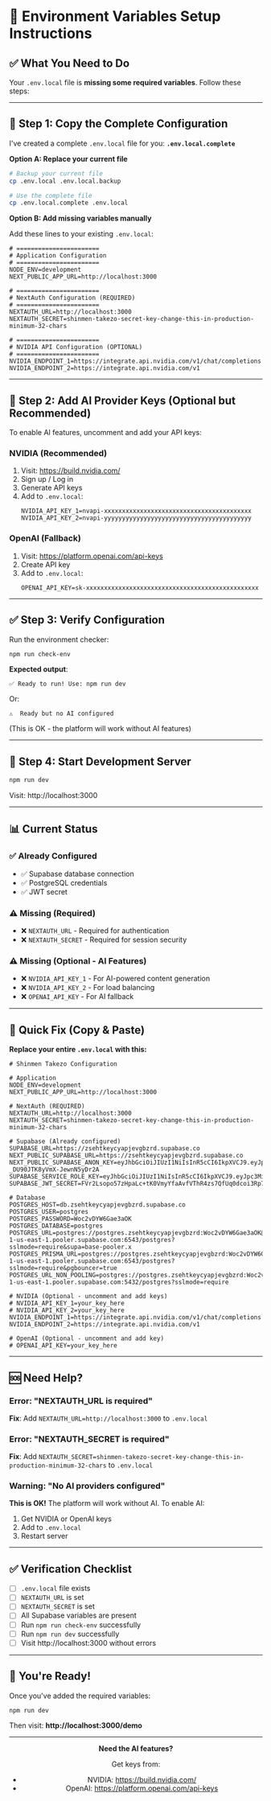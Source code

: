 # 🔧 Environment Variables Setup Instructions

## ✅ What You Need to Do

Your `.env.local` file is **missing some required variables**. Follow these steps:

---

## 📝 Step 1: Copy the Complete Configuration

I've created a complete `.env.local` file for you: **`.env.local.complete`**

**Option A: Replace your current file**
```bash
# Backup your current file
cp .env.local .env.local.backup

# Use the complete file
cp .env.local.complete .env.local
```

**Option B: Add missing variables manually**

Add these lines to your existing `.env.local`:

```env
# =======================
# Application Configuration
# =======================
NODE_ENV=development
NEXT_PUBLIC_APP_URL=http://localhost:3000

# =======================
# NextAuth Configuration (REQUIRED)
# =======================
NEXTAUTH_URL=http://localhost:3000
NEXTAUTH_SECRET=shinmen-takezo-secret-key-change-this-in-production-minimum-32-chars

# =======================
# NVIDIA API Configuration (OPTIONAL)
# =======================
NVIDIA_ENDPOINT_1=https://integrate.api.nvidia.com/v1/chat/completions
NVIDIA_ENDPOINT_2=https://integrate.api.nvidia.com/v1
```

---

## 🔑 Step 2: Add AI Provider Keys (Optional but Recommended)

To enable AI features, uncomment and add your API keys:

### **NVIDIA (Recommended)**
1. Visit: https://build.nvidia.com/
2. Sign up / Log in
3. Generate API keys
4. Add to `.env.local`:
   ```env
   NVIDIA_API_KEY_1=nvapi-xxxxxxxxxxxxxxxxxxxxxxxxxxxxxxxxxxxxxxxxx
   NVIDIA_API_KEY_2=nvapi-yyyyyyyyyyyyyyyyyyyyyyyyyyyyyyyyyyyyyyyyy
   ```

### **OpenAI (Fallback)**
1. Visit: https://platform.openai.com/api-keys
2. Create API key
3. Add to `.env.local`:
   ```env
   OPENAI_API_KEY=sk-xxxxxxxxxxxxxxxxxxxxxxxxxxxxxxxxxxxxxxxxxxxxxxxx
   ```

---

## ✅ Step 3: Verify Configuration

Run the environment checker:

```bash
npm run check-env
```

**Expected output**:
```
✅ Ready to run! Use: npm run dev
```

Or:
```
⚠️  Ready but no AI configured
```
(This is OK - the platform will work without AI features)

---

## 🚀 Step 4: Start Development Server

```bash
npm run dev
```

Visit: http://localhost:3000

---

## 📊 Current Status

### ✅ Already Configured
- ✅ Supabase database connection
- ✅ PostgreSQL credentials
- ✅ JWT secret

### ⚠️ Missing (Required)
- ❌ `NEXTAUTH_URL` - Required for authentication
- ❌ `NEXTAUTH_SECRET` - Required for session security

### ⚠️ Missing (Optional - AI Features)
- ❌ `NVIDIA_API_KEY_1` - For AI-powered content generation
- ❌ `NVIDIA_API_KEY_2` - For load balancing
- ❌ `OPENAI_API_KEY` - For AI fallback

---

## 🎯 Quick Fix (Copy & Paste)

**Replace your entire `.env.local` with this:**

```env
# Shinmen Takezo Configuration

# Application
NODE_ENV=development
NEXT_PUBLIC_APP_URL=http://localhost:3000

# NextAuth (REQUIRED)
NEXTAUTH_URL=http://localhost:3000
NEXTAUTH_SECRET=shinmen-takezo-secret-key-change-this-in-production-minimum-32-chars

# Supabase (Already configured)
SUPABASE_URL=https://zsehtkeycyapjevgbzrd.supabase.co
NEXT_PUBLIC_SUPABASE_URL=https://zsehtkeycyapjevgbzrd.supabase.co
NEXT_PUBLIC_SUPABASE_ANON_KEY=eyJhbGciOiJIUzI1NiIsInR5cCI6IkpXVCJ9.eyJpc3MiOiJzdXBhYmFzZSIsInJlZiI6InpzZWh0a2V5Y3lhcGpldmdienJkIiwicm9sZSI6ImFub24iLCJpYXQiOjE3NTg3MDUzNTQsImV4cCI6MjA3NDI4MTM1NH0.tYvimaOGjq4NNjhF3-_DU90JTK8yVmX-JewnN5yDr2A
SUPABASE_SERVICE_ROLE_KEY=eyJhbGciOiJIUzI1NiIsInR5cCI6IkpXVCJ9.eyJpc3MiOiJzdXBhYmFzZSIsInJlZiI6InpzZWh0a2V5Y3lhcGpldmdienJkIiwicm9sZSI6InNlcnZpY2Vfcm9sZSIsImlhdCI6MTc1ODcwNTM1NCwiZXhwIjoyMDc0MjgxMzU0fQ.efBSMg7PKP6V0eUzZ5OtOGQzsLtv5HCgKgMPgRgg4wo
SUPABASE_JWT_SECRET=FVr2Lsopo57zHpaLc+tK0VmyYfaAvfVThR4zs7QfUq0dcoi3Rp7jCsjQogzv/wdAr+Imxw+9d9hx4q+tWPkq8g==

# Database
POSTGRES_HOST=db.zsehtkeycyapjevgbzrd.supabase.co
POSTGRES_USER=postgres
POSTGRES_PASSWORD=Woc2vDYW6Gae3aOK
POSTGRES_DATABASE=postgres
POSTGRES_URL=postgres://postgres.zsehtkeycyapjevgbzrd:Woc2vDYW6Gae3aOK@aws-1-us-east-1.pooler.supabase.com:6543/postgres?sslmode=require&supa=base-pooler.x
POSTGRES_PRISMA_URL=postgres://postgres.zsehtkeycyapjevgbzrd:Woc2vDYW6Gae3aOK@aws-1-us-east-1.pooler.supabase.com:6543/postgres?sslmode=require&pgbouncer=true
POSTGRES_URL_NON_POOLING=postgres://postgres.zsehtkeycyapjevgbzrd:Woc2vDYW6Gae3aOK@aws-1-us-east-1.pooler.supabase.com:5432/postgres?sslmode=require

# NVIDIA (Optional - uncomment and add keys)
# NVIDIA_API_KEY_1=your_key_here
# NVIDIA_API_KEY_2=your_key_here
NVIDIA_ENDPOINT_1=https://integrate.api.nvidia.com/v1/chat/completions
NVIDIA_ENDPOINT_2=https://integrate.api.nvidia.com/v1

# OpenAI (Optional - uncomment and add key)
# OPENAI_API_KEY=your_key_here
```

---

## 🆘 Need Help?

### Error: "NEXTAUTH_URL is required"
**Fix**: Add `NEXTAUTH_URL=http://localhost:3000` to `.env.local`

### Error: "NEXTAUTH_SECRET is required"
**Fix**: Add `NEXTAUTH_SECRET=shinmen-takezo-secret-key-change-this-in-production-minimum-32-chars` to `.env.local`

### Warning: "No AI providers configured"
**This is OK!** The platform will work without AI. To enable AI:
1. Get NVIDIA or OpenAI keys
2. Add to `.env.local`
3. Restart server

---

## ✅ Verification Checklist

- [ ] `.env.local` file exists
- [ ] `NEXTAUTH_URL` is set
- [ ] `NEXTAUTH_SECRET` is set
- [ ] All Supabase variables are present
- [ ] Run `npm run check-env` successfully
- [ ] Run `npm run dev` successfully
- [ ] Visit http://localhost:3000 without errors

---

## 🎉 You're Ready!

Once you've added the required variables:

```bash
npm run dev
```

Then visit: **http://localhost:3000/demo**

---

<div align="center">

**Need the AI features?**

Get keys from:
- NVIDIA: https://build.nvidia.com/
- OpenAI: https://platform.openai.com/api-keys

</div>
